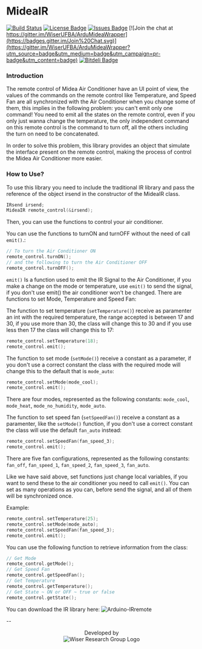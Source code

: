 # MideaIR

[![Build Status](https://travis-ci.org/WiserUFBA/ArduMideaWrapper.svg)](https://travis-ci.org/WiserUFBA/ArduMideaWrapper)
[![License Badge](https://img.shields.io/github/license/wiserufba/ardumideawrapper.svg)](https://github.com/WiserUFBA/ArduMideaWrapper/blob/master/LICENSE)
[![Issues Badge](https://img.shields.io/github/issues/wiserufba/ardumideawrapper.svg)](https://github.com/WiserUFBA/ArduMideaWrapper/issues)
[![Join the chat at https://gitter.im/WiserUFBA/ArduMideaWrapper](https://badges.gitter.im/Join%20Chat.svg)](https://gitter.im/WiserUFBA/ArduMideaWrapper?utm_source=badge&utm_medium=badge&utm_campaign=pr-badge&utm_content=badge)
[![Bitdeli Badge](https://d2weczhvl823v0.cloudfront.net/WiserUFBA/ardumideawrapper/trend.png)](https://bitdeli.com/free "Bitdeli Badge")

### Introduction

The remote control of Midea Air Conditioner have an UI point of view, the values of the commands on the remote control like Temperature, and Speed Fan are all synchronized with the Air Conditioner when you change some of them, this implies in the following problem: you can't emit only one command! You need to emit all the states on the remote control, even if you only just wanna change the temperature, the only independent command on this remote control is the command to turn off, all the others including the turn on need to be concatenated.

In order to solve this problem, this library provides an object that simulate the interface present on the remote control, making the process of control the Midea Air Conditioner more easier.

### How to Use?

To use this library you need to include the traditional IR library and pass the reference of the object irsend in the constructor of the MideaIR class.

```cpp
IRsend irsend;
MideaIR remote_control(&irsend);
```

Then, you can use the functions to control your air conditioner.

You can use the functions to turnON and turnOFF without the need of call `emit()`.:

```cpp
// To turn the Air Conditioner ON
remote_control.turnON();
// and the following to turn the Air Conditioner OFF
remote_control.turnOFF();
```

`emit()` Is a function used to emit the IR Signal to the Air Conditioner, if you make a change on the mode or temperature, use `emit()` to send the signal, if you don't use emit() the air conditioner won't be changed.
There are functions to set Mode, Temperature and Speed Fan:

The function to set temperature (`setTemperature()`) receive as paramenter an int with the required temperature, the range accepted is between 17 and 30, if you use more than 30, the class will change this to 30 and if you use less then 17 the class will change this to 17:

```cpp
remote_control.setTemperature(18);
remote_control.emit();
```
The function to set mode (`setMode()`) receive a constant as a parameter, if you don't use a correct constant the class with the required mode will change this to the default that is `mode_auto`:

```cpp
remote_control.setMode(mode_cool);
remote_control.emit();
```

There are four modes, represented as the following constants: `mode_cool`, `mode_heat`, `mode_no_humidity`, `mode_auto`.

The function to set speed fan (`setSpeedFan()`) receive a constant as a paramenter, like the `setMode()` function, if you don't use a correct constant the class will use the default `fan_auto` instead:

```cpp
remote_control.setSpeedFan(fan_speed_3);
remote_control.emit();
```

There are five fan configurations, represented as the following constants: `fan_off`, `fan_speed_1`, `fan_speed_2`, `fan_speed_3`, `fan_auto`.

Like we have said above, set functions just change local variables, if you want to send these to the air conditioner you need to call `emit()`. You can set as many operations as you can, before send the signal, and all of them will be synchronized once.

Example:

```cpp
remote_control.setTemperature(25);
remote_control.setMode(mode_auto);
remote_control.setSpeedFan(fan_speed_3);
remote_control.emit();
```

You can use the following function to retrieve information from the class:

```cpp
// Get Mode
remote_control.getMode();
// Get Speed Fan
remote_control.getSpeedFan();
// Get Temperature
remote_control.getTemperature();
// Get State ~ ON or OFF ~ true or false
remote_control.getState();
```

You can download the IR library here: ![Arduino-IRremote](https://github.com/z3t0/Arduino-IRremote)

--
<p align="center">
	Developed by </br>
  <img alt="Wiser Research Group Logo" src="https://wiki.dcc.ufba.br/pub/SmartUFBA/ProjectLogo/wiserufbalogo.jpg"/> 
</p>
